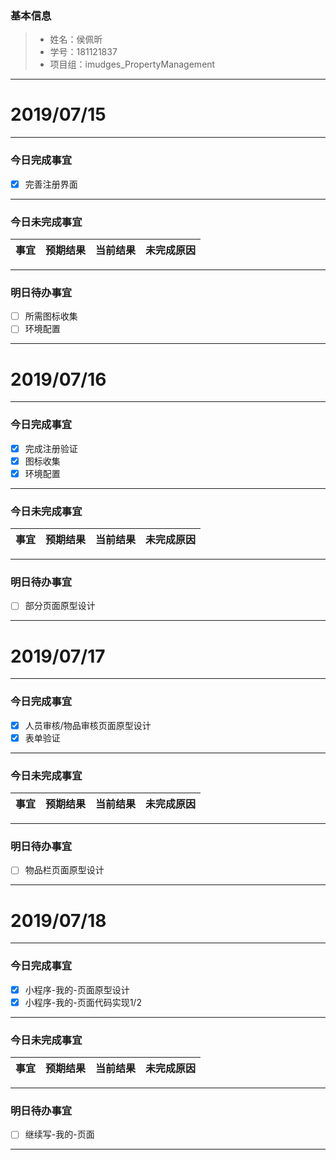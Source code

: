 ### 基本信息
> * 姓名：侯佩昕
> * 学号：181121837
> * 项目组：imudges_PropertyManagement

-------


# 2019/07/15

-------

### 今日完成事宜
- [x]  完善注册界面


-----
### 今日未完成事宜


| 事宜     |预期结果| 当前结果  | 未完成原因   | 
| --------   | -----:  | -----:  | :----:  |


------
### 明日待办事宜
- [ ] 所需图标收集
- [ ] 环境配置
-------


# 2019/07/16

-------

### 今日完成事宜
- [x]  完成注册验证
- [x]  图标收集
- [x]  环境配置

-----
### 今日未完成事宜


| 事宜     |预期结果| 当前结果  | 未完成原因   | 
| --------   | -----:  | -----:  | :----:  |


------
### 明日待办事宜
- [ ] 部分页面原型设计
-------


# 2019/07/17

-------

### 今日完成事宜
- [x]  人员审核/物品审核页面原型设计
- [x]  表单验证

-----
### 今日未完成事宜


| 事宜     |预期结果| 当前结果  | 未完成原因   | 
| --------   | -----:  | -----:  | :----:  |


------
### 明日待办事宜
- [ ] 物品栏页面原型设计
-------


# 2019/07/18

-------

### 今日完成事宜
- [x]  小程序-我的-页面原型设计
- [x]  小程序-我的-页面代码实现1/2

-----
### 今日未完成事宜


| 事宜     |预期结果| 当前结果  | 未完成原因   | 
| --------   | -----:  | -----:  | :----:  |


------
### 明日待办事宜
- [ ] 继续写-我的-页面
-------

